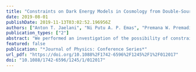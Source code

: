 ```yaml
---
title: "Constraints on Dark Energy Models in Cosmology from Double-Source Plane Strong Lensing System"
date: 2019-08-01
publishDate: 2019-11-13T03:02:52.196956Z
authors: ["Anton T. Jaelani", "Ni Putu A. P. Emas", "Premana W. Premadi", "Fargiza A. M. Mulki"]
publication_types: ["2"]
abstract: "We performed an investigation of the possibility of constraining the dark energy models such as w-cold dark matter, holographic dark energy, and Ricci dark energy, using a special type of Einstein ring system, called as double-source plane (DSP) lensing system. We found that DSP lensing system only gives a good constraint of the model parameters. We also found that the method highly complimentary to cosmic microwave background measurement for each model."
featured: false
publication: "*Journal of Physics: Conference Series*"
url_pdf: "https://doi.org/10.1088%2F1742-6596%2F1245%2F1%2F012017"
doi: "10.1088/1742-6596/1245/1/012017"
---
```


